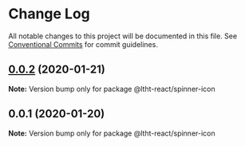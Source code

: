 # Change Log

All notable changes to this project will be documented in this file.
See [Conventional Commits](https://conventionalcommits.org) for commit guidelines.

## [0.0.2](https://github.com/ltht-epr/ltht-react/compare/@ltht-react/spinner-icon@0.0.1...@ltht-react/spinner-icon@0.0.2) (2020-01-21)

**Note:** Version bump only for package @ltht-react/spinner-icon





## 0.0.1 (2020-01-20)

**Note:** Version bump only for package @ltht-react/spinner-icon
